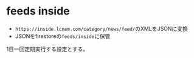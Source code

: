# feeds inside

- `https://inside.lcnem.com/category/news/feed/`のXMLをJSONに変換
- JSONをfirestoreの`feeds/inside`に保管

1日一回定期実行する設定とする。